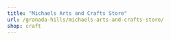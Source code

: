 ```yaml
---
title: "Michaels Arts and Crafts Store"
url: /granada-hills/michaels-arts-and-crafts-store/
shop: craft
---
```

